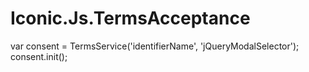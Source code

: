 # Iconic.Js.TermsAcceptance

var consent = TermsService('identifierName', 'jQueryModalSelector');
consent.init();
